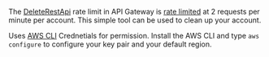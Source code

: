 The [DeleteRestApi](https://docs.aws.amazon.com/apigateway/latest/developerguide/limits.html#api-gateway-limits) rate limit in API Gateway is [rate limited](https://docs.aws.amazon.com/apigateway/latest/developerguide/limits.html#api-gateway-limits) at 2 requests per minute per account. This simple tool can be used to clean up your account.

Uses [AWS CLI](https://aws.amazon.com/cli) Crednetials for permission. Install the AWS CLI and type ` aws configure ` to configure your key pair and your default region. 

